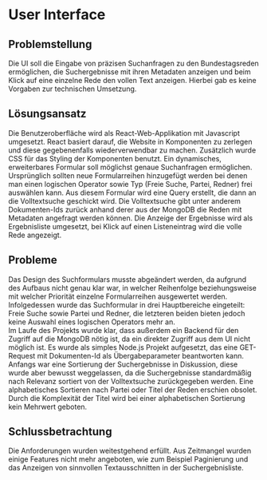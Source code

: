 # User Interface
## Problemstellung
Die UI soll die Eingabe von präzisen Suchanfragen zu den Bundestagsreden ermöglichen, die Suchergebnisse mit ihren Metadaten anzeigen und beim Klick auf eine einzelne Rede den vollen Text anzeigen. Hierbei gab es keine Vorgaben zur technischen Umsetzung.
## Lösungsansatz
Die Benutzeroberfläche wird als React-Web-Applikation mit Javascript umgesetzt. React basiert darauf, die Website in Komponenten zu zerlegen und diese gegebenenfalls wiederverwendbar zu machen. Zusätzlich wurde CSS für das Styling der Komponenten benutzt. Ein dynamisches, erweiterbares Formular soll möglichst genaue Suchanfragen ermöglichen. Ursprünglich sollten neue Formularreihen hinzugefügt werden bei denen man einen logischen Operator sowie Typ (Freie Suche, Partei, Redner) frei auswählen kann. Aus diesem Formular wird eine Query erstellt, die dann an die Volltextsuche geschickt wird. Die Volltextsuche gibt unter anderem Dokumenten-Ids zurück anhand derer aus der MongoDB die Reden mit Metadaten angefragt werden können. Die Anzeige der Ergebnisse wird als Ergebnisliste umgesetzt, bei Klick auf einen Listeneintrag wird die volle Rede angezeigt.<br>
## Probleme
Das Design des Suchformulars musste abgeändert werden, da aufgrund des Aufbaus nicht genau klar war, in welcher Reihenfolge beziehungsweise mit welcher Priorität einzelne Formularreihen ausgewertet werden. Infolgedessen wurde das Suchformular in drei Hauptbereiche eingeteilt: Freie Suche sowie Partei und Redner, die letzteren beiden bieten jedoch keine Auswahl eines logischen Operators mehr an.<br>
Im Laufe des Projekts wurde klar, dass außerdem ein Backend für den Zugriff auf die MongoDB nötig ist, da ein direkter Zugriff aus dem UI nicht möglich ist. Es wurde als simples Node.js Projekt aufgesetzt, das eine GET-Request mit Dokumenten-Id als Übergabeparameter beantworten kann.<br>
Anfangs war eine Sortierung der Suchergebnisse in Diskussion, diese wurde aber bewusst weggelassen, da die Suchergebnisse standardmäßig nach Relevanz sortiert von der Volltextsuche zurückgegeben werden. Eine alphabetisches Sortieren nach Partei oder Titel der Reden erschien obsolet. Durch die Komplexität der Titel wird bei einer alphabetischen Sortierung kein Mehrwert geboten.<br>
## Schlussbetrachtung
Die Anforderungen wurden weitestgehend erfüllt. Aus Zeitmangel wurden einige Features nicht mehr angeboten, wie zum Beispiel Paginierung und das Anzeigen von sinnvollen Textausschnitten in der Suchergebnisliste.
